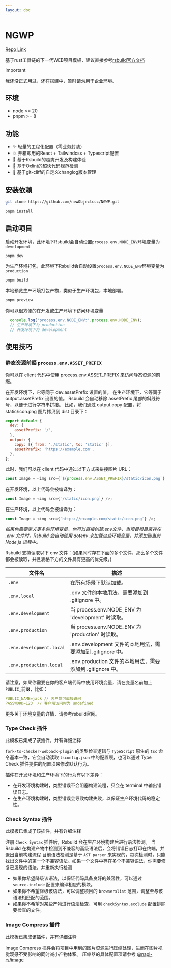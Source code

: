 ```yaml
---
layout: doc
---
```


# NGWP

[Repo Link](https://github.com/newObjectccc/NGWP)

基于rust工具链的下一代WEB项目模板，建议直接参考[rsbuild官方文档](https://www.rspack.dev/zh/)

> [!IMPORTANT]
> 我还没正式用过，还在搭建中，暂时请勿用于企业环境。

## 环境

- node >= 20
- pnpm >= 8

## 功能

- ✨ 轻量的工程化配置（零业务封装）
- 💥 开箱即用的React + Tailwindcss + Typescript配置
- 💫 基于Rsbuild的超爽开发及构建体验
- 🧨 基于Oxlint的超快代码规范检测
- 💖 基于git-cliff的自定义changlog版本管理

## 安装依赖

```bash
git clone https://github.com/newObjectccc/NGWP.git
```

```bash
pnpm install
```

## 启动项目

启动开发环境，此环境下Rsbuild会自动设置`process.env.NODE_ENV`环境变量为`development`

```bash
pnpm dev
```

为生产环境打包，此环境下Rsbuild会自动设置`process.env.NODE_ENV`环境变量为`production`

```bash
pnpm build
```

本地预览生产环境打包产物，类似于生产环境包，本地部署。

```bash
pnpm preview
```

你可以很方便的在开发或生产环境下访问环境变量

```javascript
  console.log('process.env.NODE_ENV:',process.env.NODE_ENV);
  // 生产环境下为 production
  // 开发环境下为 development
```

## 使用技巧

### 静态资源前缀 `process.env.ASSET_PREFIX`

你可以在 client 代码中使用 process.env.ASSET_PREFIX 来访问静态资源的前缀。

在开发环境下，它等同于 dev.assetPrefix 设置的值。
在生产环境下，它等同于 output.assetPrefix 设置的值。
Rsbuild 会自动移除 assetPrefix 尾部的斜线符号，以便于进行字符串拼接。
比如，我们通过 output.copy 配置，将 static/icon.png 图片拷贝到 dist 目录下：

```javascript
export default {
  dev: {
    assetPrefix: '/',
  },
  output: {
    copy: [{ from: './static', to: 'static' }],
    assetPrefix: 'https://example.com',
  },
};
```

此时，我们可以在 client 代码中通过以下方式来拼接图片 URL：

```javascript
const Image = <img src={`${process.env.ASSET_PREFIX}/static/icon.png`} />;
```

在开发环境，以上代码会被编译为：

```javascript
const Image = <img src={`/static/icon.png`} />;
```

在生产环境，以上代码会被编译为：

```javascript
const Image = <img src={`https://example.com/static/icon.png`} />;
```

*如果你需要定义更多的环境变量，你可以直接创建.env文件，当项目根目录存在 .env 文件时，Rsbuild 会自动使用 dotenv 来加载这些环境变量，并添加到当前 Node.js 进程中。*

Rsbuild 支持读取以下 env 文件：(如果同时存在下面的多个文件，那么多个文件都会被读取，并且表格下方的文件具有更高的优先级。)

|文件名|描述|
|-------------|--------------|
|`.env`|在所有场景下默认加载。|
|`.env.local`|.env 文件的本地用法，需要添加到 .gitignore 中。|
|`.env.development`|当 process.env.NODE_ENV 为 'development' 时读取。|
|`.env.production`|当 process.env.NODE_ENV 为 'production' 时读取。|
|`.env.development.local`|.env.development 文件的本地用法，需要添加到 .gitignore 中。|
|`.env.production.local`|.env.production 文件的本地用法，需要添加到 .gitignore 中。|

请注意，如果你需要在你的客户端代码中使用环境变量，请在变量名前加上`PUBLIC_`前缀，比如：

```yaml
PUBLIC_NAME=jack // 客户端可直接访问
PASSWORD=123  // 客户端访问时为 undefined
```

更多关于环境变量的详情，请参考rsbuild官网。

### Type Check 插件

此模板已集成了该插件，并有详细注释

`fork-ts-checker-webpack-plugin` 的类型检查逻辑与 `TypeScript` 原生的 `tsc` 命令基本一致，它会自动读取 `tsconfig.json` 中的配置项，也可以通过 Type Check 插件提供的配置项来修改默认行为。

插件在开发环境和生产环境下的行为有以下差异：

- 在开发环境构建时，类型错误不会阻塞构建流程，只会在 terminal 中输出错误日志。
- 在生产环境构建时，类型错误会导致构建失败，以保证生产环境代码的稳定性。

### Check Syntax 插件

此模板已集成了该插件，并有详细注释

注册 `Check Syntax` 插件后，Rsbuild 会在生产环境构建后进行语法检测。
当 Rsbuild 在构建产物中检测到不兼容的高级语法后，会将错误日志打印在终端，并退出当前构建流程
目前语法检测是基于 `AST parser` 来实现的，每次检测时，只能找出文件中的第一个不兼容语法。如果一个文件中存在多个不兼容语法，你需要修复已发现的语法，并重新执行检测

- 如果你希望降级该语法，以保证代码具备良好的兼容性，可以通过 `source.include` 配置来编译相应的模块。
- 如果你不希望降级该语法，可以调整项目的 `browserslist` 范围，调整至与该语法相匹配的范围。
- 如果你不希望对某些产物进行语法检查，可用 `checkSyntax.exclude` 配置排除要检查的文件。

### Image Compress 插件

此模板已集成该插件，并有详细注释

Image Compress 插件会将项目中用到的图片资源进行压缩处理，进而在图片视觉观感不受影响的同时减小产物体积。
压缩器的具体配置项请参考 [@napi-rs/image](https://image.napi.rs/docs)
